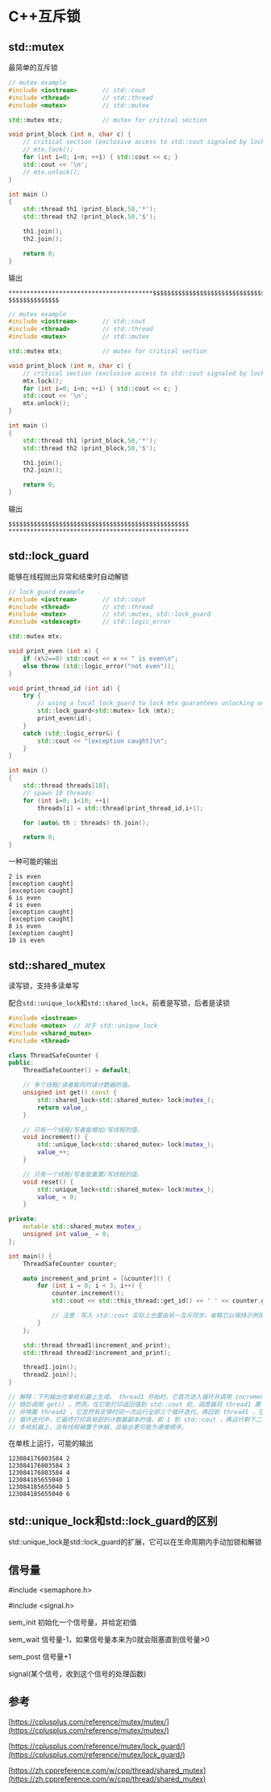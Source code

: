 # C++互斥锁



## std::mutex

最简单的互斥锁

```cpp
// mutex example
#include <iostream>       // std::cout
#include <thread>         // std::thread
#include <mutex>          // std::mutex

std::mutex mtx;           // mutex for critical section

void print_block (int n, char c) {
    // critical section (exclusive access to std::cout signaled by locking mtx):
    // mtx.lock();
    for (int i=0; i<n; ++i) { std::cout << c; }
    std::cout << '\n';
    // mtx.unlock();
}

int main ()
{
    std::thread th1 (print_block,50,'*');
    std::thread th2 (print_block,50,'$');

    th1.join();
    th2.join();

    return 0;
}
```

输出

```
****************************************$$$$$$$$$$$$$$$$$$$$$$$$$$$$$$$$$$$$**********
$$$$$$$$$$$$$$
```

```cpp
// mutex example
#include <iostream>       // std::cout
#include <thread>         // std::thread
#include <mutex>          // std::mutex

std::mutex mtx;           // mutex for critical section

void print_block (int n, char c) {
    // critical section (exclusive access to std::cout signaled by locking mtx):
    mtx.lock();
    for (int i=0; i<n; ++i) { std::cout << c; }
    std::cout << '\n';
    mtx.unlock();
}

int main ()
{
    std::thread th1 (print_block,50,'*');
    std::thread th2 (print_block,50,'$');

    th1.join();
    th2.join();

    return 0;
}
```

输出


```
$$$$$$$$$$$$$$$$$$$$$$$$$$$$$$$$$$$$$$$$$$$$$$$$$$
**************************************************
```

## std::lock_guard

能够在线程抛出异常和结束时自动解锁

```cpp
// lock_guard example
#include <iostream>       // std::cout
#include <thread>         // std::thread
#include <mutex>          // std::mutex, std::lock_guard
#include <stdexcept>      // std::logic_error

std::mutex mtx;

void print_even (int x) {
    if (x%2==0) std::cout << x << " is even\n";
    else throw (std::logic_error("not even"));
}

void print_thread_id (int id) {
    try {
        // using a local lock_guard to lock mtx guarantees unlocking on destruction / exception:
        std::lock_guard<std::mutex> lck (mtx);
        print_even(id);
    }
    catch (std::logic_error&) {
        std::cout << "[exception caught]\n";
    }
}

int main ()
{
    std::thread threads[10];
    // spawn 10 threads:
    for (int i=0; i<10; ++i)
        threads[i] = std::thread(print_thread_id,i+1);

    for (auto& th : threads) th.join();

    return 0;
}
```

一种可能的输出

```
2 is even
[exception caught]
[exception caught]
6 is even
4 is even
[exception caught]
[exception caught]
8 is even
[exception caught]
10 is even
```

## std::shared_mutex

读写锁，支持多读单写

配合`std::unique_lock`和`std::shared_lock`，前者是写锁，后者是读锁

```cpp
#include <iostream>
#include <mutex>  // 对于 std::unique_lock
#include <shared_mutex>
#include <thread>

class ThreadSafeCounter {
public:
    ThreadSafeCounter() = default;

    // 多个线程/读者能同时读计数器的值。
    unsigned int get() const {
        std::shared_lock<std::shared_mutex> lock(mutex_);
        return value_;
    }

    // 只有一个线程/写者能增加/写线程的值。
    void increment() {
        std::unique_lock<std::shared_mutex> lock(mutex_);
        value_++;
    }

    // 只有一个线程/写者能重置/写线程的值。
    void reset() {
        std::unique_lock<std::shared_mutex> lock(mutex_);
        value_ = 0;
    }

private:
    mutable std::shared_mutex mutex_;
    unsigned int value_ = 0;
};

int main() {
    ThreadSafeCounter counter;

    auto increment_and_print = [&counter]() {
        for (int i = 0; i < 3; i++) {
            counter.increment();
            std::cout << std::this_thread::get_id() << ' ' << counter.get() << '\n';

            // 注意：写入 std::cout 实际上也要由另一互斥同步。省略它以保持示例简洁。
        }
    };

    std::thread thread1(increment_and_print);
    std::thread thread2(increment_and_print);

    thread1.join();
    thread2.join();
}

// 解释：下列输出在单核机器上生成。 thread1 开始时，它首次进入循环并调用 increment() ，
// 随后调用 get() 。然而，在它能打印返回值到 std::cout 前，调度器将 thread1 置于休眠
// 并唤醒 thread2 ，它显然有足够时间一次运行全部三个循环迭代。再回到 thread1 ，它仍在首个
// 循环迭代中，它最终打印其局部的计数器副本的值，即 1 到 std::cout ，再运行剩下二个循环。
// 多核机器上，没有线程被置于休眠，且输出更可能为递增顺序。
```


在单核上运行，可能的输出

```
123084176803584 2
123084176803584 3
123084176803584 4
123084185655040 1
123084185655040 5
123084185655040 6
```


## std::unique_lock和std::lock_guard的区别

std::unique_lock是std::lock_guard的扩展，它可以在生命周期内手动加锁和解锁

## 信号量

#include <semaphore.h>

#include <signal.h>

sem_init	初始化一个信号量，并给定初值

sem_wait	信号量-1，如果信号量本来为0就会阻塞直到信号量>0

sem_post 信号量+1

signal(某个信号，收到这个信号的处理函数)

## 参考

[https://cplusplus.com/reference/mutex/mutex/](https://cplusplus.com/reference/mutex/mutex/)

[https://cplusplus.com/reference/mutex/lock_guard/](https://cplusplus.com/reference/mutex/lock_guard/)

[https://zh.cppreference.com/w/cpp/thread/shared_mutex](https://zh.cppreference.com/w/cpp/thread/shared_mutex)


